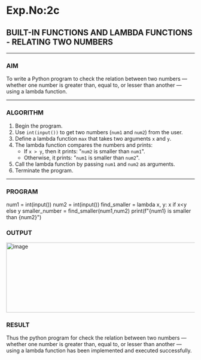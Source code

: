 # Exp.No:2c
## BUILT-IN FUNCTIONS AND LAMBDA FUNCTIONS - RELATING TWO NUMBERS

---

### AIM  
To write a Python program to check the relation between two numbers — whether one number is greater than, equal to, or lesser than another — using a lambda function.

---

### ALGORITHM

1. Begin the program.  
2. Use `int(input())` to get two numbers (`num1` and `num2`) from the user.  
3. Define a lambda function `max` that takes two arguments `x` and `y`.  
4. The lambda function compares the numbers and prints:
   - If `x > y`, then it prints: "`num2` is smaller than `num1`".
   - Otherwise, it prints: "`num1` is smaller than `num2`".
5. Call the lambda function by passing `num1` and `num2` as arguments.  
6. Terminate the program.

---

### PROGRAM

num1 = int(input())
num2 = int(input())
find_smaller = lambda x, y: x if x<y else y
smaller_number = find_smaller(num1,num2)
print(f"{num1} is smaller than {num2}")



### OUTPUT

<img width="601" height="187" alt="image" src="https://github.com/user-attachments/assets/0cf130c5-f1b6-4350-939f-5d11479475ac" />




### RESULT


Thus the python program for check the relation between two numbers — whether one number is greater than, equal to, or lesser than another — using a lambda function has been implemented and executed successfully.

